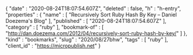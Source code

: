 {
  "date" : "2020-08-24T18:07:54.607Z",
  "deleted" : false,
  "h" : "h-entry",
  "properties" : {
    "name" : [ "Recursively Sort Ruby Hash By Key – Daniel Doezema's Blog" ],
    "published" : [ "2020-08-24T18:07:54.607Z" ],
    "category" : [ "ruby" ],
    "bookmark-of" : [ "http://dan.doezema.com/2012/04/recursively-sort-ruby-hash-by-key/" ]
  },
  "kind" : "bookmarks",
  "slug" : "2020/08/27bhw",
  "tags" : [ "ruby" ],
  "client_id" : "https://micropublish.net"
}
